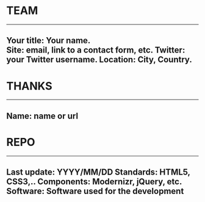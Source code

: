 # TEAM

---
Your title: Your name.      
Site: email, link to a contact form, etc.
Twitter: your Twitter username.
Location: City, Country.
---

# THANKS

---
Name: name or url
---


# REPO 

---
Last update: YYYY/MM/DD 
Standards: HTML5, CSS3,..
Components: Modernizr, jQuery, etc.
Software: Software used for the development
---
